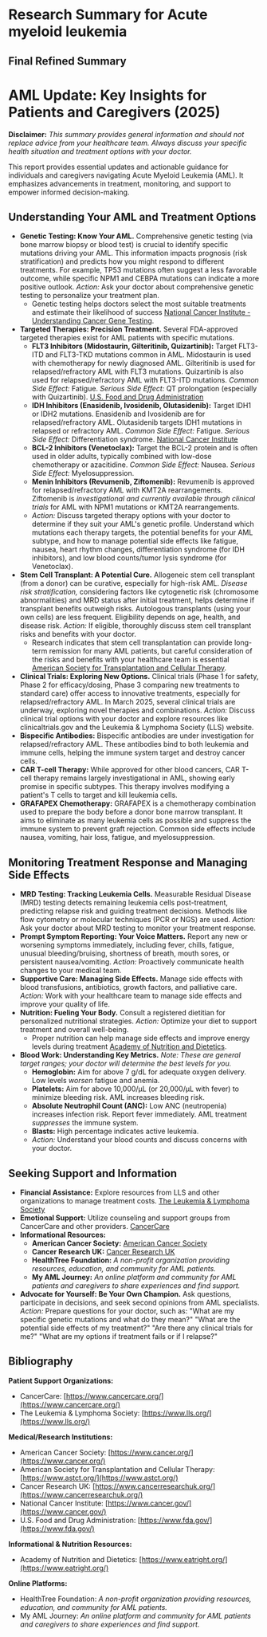 # Research Summary for Acute myeloid leukemia

## Final Refined Summary

# AML Update: Key Insights for Patients and Caregivers (2025)

**Disclaimer:** *This summary provides general information and should not replace advice from your healthcare team. Always discuss your specific health situation and treatment options with your doctor.*

This report provides essential updates and actionable guidance for individuals and caregivers navigating Acute Myeloid Leukemia (AML). It emphasizes advancements in treatment, monitoring, and support to empower informed decision-making.

## Understanding Your AML and Treatment Options

*   **Genetic Testing: Know Your AML.** Comprehensive genetic testing (via bone marrow biopsy or blood test) is crucial to identify specific mutations driving your AML. This information impacts prognosis (risk stratification) and predicts how you might respond to different treatments. For example, TP53 mutations often suggest a less favorable outcome, while specific NPM1 and CEBPA mutations can indicate a more positive outlook. *Action:* Ask your doctor about comprehensive genetic testing to personalize your treatment plan.
    *   Genetic testing helps doctors select the most suitable treatments and estimate their likelihood of success [National Cancer Institute - Understanding Cancer Gene Testing](https://www.cancer.gov/about-cancer/diagnosis-staging/diagnosis/tumor-dna-testing-fact-sheet).
*   **Targeted Therapies: Precision Treatment.** Several FDA-approved targeted therapies exist for AML patients with specific mutations.
    *   **FLT3 Inhibitors (Midostaurin, Gilteritinib, Quizartinib):** Target FLT3-ITD and FLT3-TKD mutations common in AML. Midostaurin is used with chemotherapy for newly diagnosed AML. Gilteritinib is used for relapsed/refractory AML with FLT3 mutations. Quizartinib is also used for relapsed/refractory AML with FLT3-ITD mutations. *Common Side Effect:* Fatigue. *Serious Side Effect:* QT prolongation (especially with Quizartinib). [U.S. Food and Drug Administration](https://www.fda.gov/)
    *   **IDH Inhibitors (Enasidenib, Ivosidenib, Olutasidenib):** Target IDH1 or IDH2 mutations. Enasidenib and Ivosidenib are for relapsed/refractory AML. Olutasidenib targets IDH1 mutations in relapsed or refractory AML. *Common Side Effect:* Fatigue. *Serious Side Effect:* Differentiation syndrome. [National Cancer Institute](https://www.cancer.gov/)
    *   **BCL-2 Inhibitors (Venetoclax):** Target the BCL-2 protein and is often used in older adults, typically combined with low-dose chemotherapy or azacitidine. *Common Side Effect:* Nausea. *Serious Side Effect:* Myelosuppression.
    *   **Menin Inhibitors (Revumenib, Ziftomenib):** Revumenib is approved for relapsed/refractory AML with KMT2A rearrangements. Ziftomenib is *investigational and currently available through clinical trials* for AML with NPM1 mutations or KMT2A rearrangements.
    *   *Action:* Discuss targeted therapy options with your doctor to determine if they suit your AML's genetic profile. Understand which mutations each therapy targets, the potential benefits for your AML subtype, and how to manage potential side effects like fatigue, nausea, heart rhythm changes, differentiation syndrome (for IDH inhibitors), and low blood counts/tumor lysis syndrome (for Venetoclax).
*   **Stem Cell Transplant: A Potential Cure.** Allogeneic stem cell transplant (from a donor) can be curative, especially for high-risk AML. *Disease risk stratification,* considering factors like cytogenetic risk (chromosome abnormalities) and MRD status after initial treatment, helps determine if transplant benefits outweigh risks. Autologous transplants (using your own cells) are less frequent. Eligibility depends on age, health, and disease risk. *Action:* If eligible, thoroughly discuss stem cell transplant risks and benefits with your doctor.
    *   Research indicates that stem cell transplantation can provide long-term remission for many AML patients, but careful consideration of the risks and benefits with your healthcare team is essential [American Society for Transplantation and Cellular Therapy](https://www.astct.org/).
*   **Clinical Trials: Exploring New Options.** Clinical trials (Phase 1 for safety, Phase 2 for efficacy/dosing, Phase 3 comparing new treatments to standard care) offer access to innovative treatments, especially for relapsed/refractory AML. In March 2025, several clinical trials are underway, exploring novel therapies and combinations. *Action:* Discuss clinical trial options with your doctor and explore resources like clinicaltrials.gov and the Leukemia & Lymphoma Society (LLS) website.
*   **Bispecific Antibodies:** Bispecific antibodies are under investigation for relapsed/refractory AML. These antibodies bind to both leukemia and immune cells, helping the immune system target and destroy cancer cells.
*   **CAR T-cell Therapy:** While approved for other blood cancers, CAR T-cell therapy remains largely investigational in AML, showing early promise in specific subtypes. This therapy involves modifying a patient's T cells to target and kill leukemia cells.
*   **GRAFAPEX Chemotherapy:** GRAFAPEX is a chemotherapy combination used to prepare the body before a donor bone marrow transplant. It aims to eliminate as many leukemia cells as possible and suppress the immune system to prevent graft rejection. Common side effects include nausea, vomiting, hair loss, fatigue, and myelosuppression.

## Monitoring Treatment Response and Managing Side Effects

*   **MRD Testing: Tracking Leukemia Cells.** Measurable Residual Disease (MRD) testing detects remaining leukemia cells post-treatment, predicting relapse risk and guiding treatment decisions. Methods like flow cytometry or molecular techniques (PCR or NGS) are used. *Action:* Ask your doctor about MRD testing to monitor your treatment response.
*   **Prompt Symptom Reporting: Your Voice Matters.** Report any new or worsening symptoms immediately, including fever, chills, fatigue, unusual bleeding/bruising, shortness of breath, mouth sores, or persistent nausea/vomiting. *Action:* Proactively communicate health changes to your medical team.
*   **Supportive Care: Managing Side Effects.** Manage side effects with blood transfusions, antibiotics, growth factors, and palliative care. *Action:* Work with your healthcare team to manage side effects and improve your quality of life.
*   **Nutrition: Fueling Your Body.** Consult a registered dietitian for personalized nutritional strategies. *Action:* Optimize your diet to support treatment and overall well-being.
    *   Proper nutrition can help manage side effects and improve energy levels during treatment [Academy of Nutrition and Dietetics](https://www.eatright.org/).
*   **Blood Work: Understanding Key Metrics.** *Note: These are general target ranges; your doctor will determine the best levels for you.*
    *   **Hemoglobin:** Aim for above 7 g/dL for adequate oxygen delivery. Low levels *worsen* fatigue and anemia.
    *   **Platelets:** Aim for above 10,000/µL (or 20,000/µL with fever) to minimize bleeding risk. AML increases bleeding risk.
    *   **Absolute Neutrophil Count (ANC):** Low ANC (neutropenia) increases infection risk. Report fever immediately. AML treatment *suppresses* the immune system.
    *   **Blasts:** High percentage indicates active leukemia.
    *   *Action:* Understand your blood counts and discuss concerns with your doctor.

## Seeking Support and Information

*   **Financial Assistance:** Explore resources from LLS and other organizations to manage treatment costs. [The Leukemia & Lymphoma Society](https://www.lls.org/)
*   **Emotional Support:** Utilize counseling and support groups from CancerCare and other providers. [CancerCare](https://www.cancercare.org/)
*   **Informational Resources:**
    *   **American Cancer Society:** [American Cancer Society](https://www.cancer.org/)
    *   **Cancer Research UK:** [Cancer Research UK](https://www.cancerresearchuk.org/)
    *   **HealthTree Foundation:** *A non-profit organization providing resources, education, and community for AML patients.*
    *   **My AML Journey:** *An online platform and community for AML patients and caregivers to share experiences and find support.*
*   **Advocate for Yourself: Be Your Own Champion.** Ask questions, participate in decisions, and seek second opinions from AML specialists. *Action:* Prepare questions for your doctor, such as: "What are my specific genetic mutations and what do they mean?" "What are the potential side effects of my treatment?" "Are there any clinical trials for me?" "What are my options if treatment fails or if I relapse?"

## Bibliography

**Patient Support Organizations:**

*   CancerCare: [https://www.cancercare.org/](https://www.cancercare.org/)
*   The Leukemia & Lymphoma Society: [https://www.lls.org/](https://www.lls.org/)

**Medical/Research Institutions:**

*   American Cancer Society: [https://www.cancer.org/](https://www.cancer.org/)
*   American Society for Transplantation and Cellular Therapy: [https://www.astct.org/](https://www.astct.org/)
*   Cancer Research UK: [https://www.cancerresearchuk.org/](https://www.cancerresearchuk.org/)
*   National Cancer Institute: [https://www.cancer.gov/](https://www.cancer.gov/)
*   U.S. Food and Drug Administration: [https://www.fda.gov/](https://www.fda.gov/)

**Informational & Nutrition Resources:**
*   Academy of Nutrition and Dietetics: [https://www.eatright.org/](https://www.eatright.org/)

**Online Platforms:**

*   HealthTree Foundation: *A non-profit organization providing resources, education, and community for AML patients.*
*   My AML Journey: *An online platform and community for AML patients and caregivers to share experiences and find support.*
